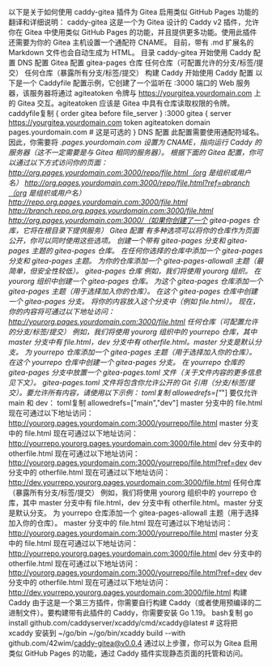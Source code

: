 以下是关于如何使用 caddy-gitea 插件为 Gitea 启用类似 GitHub Pages 功能的翻译和详细说明：
caddy-gitea
这是一个为 Gitea 设计的 Caddy v2 插件，允许你在 Gitea 中使用类似 GitHub Pages 的功能，并且提供更多功能。使用此插件还需要为你的 Gitea 主机设置一个通配符 CNAME。
目前，带有 .md 扩展名的 Markdown 文件也会自动生成为 HTML。
目录
caddy-gitea
开始使用
Caddy 配置
DNS 配置
Gitea 配置
gitea-pages 仓库
任何仓库（可配置允许的分支/标签/提交）
任何仓库（暴露所有分支/标签/提交）
构建 Caddy
开始使用
Caddy 配置
以下是一个 Caddyfile 配置示例，它创建了一个监听在 :3000 端口的 Web 服务器，该服务器将通过 agiteatoken 令牌与 https://yourgitea.yourdomain.com 上的 Gitea 交互。agiteatoken 应该是 Gitea 中具有仓库读取权限的令牌。
caddyfile复制
{
        order gitea before file_server
}
:3000
gitea {
        server https://yourgitea.yourdomain.com
        token agiteatoken
        domain pages.yourdomain.com # 这是可选的
}
DNS 配置
此配置需要使用通配符域名。因此，你需要将 *.pages.yourdomain.com 设置为 CNAME，指向运行 Caddy 的服务器（这不一定需要是与 Gitea 相同的服务器）。
根据下面的 Gitea 配置，你可以通过以下方式访问你的页面：
http://org.pages.yourdomain.com:3000/repo/file.html（org 是组织或用户名）
http://org.pages.yourdomain.com:3000/repo/file.html?ref=abranch（org 是组织或用户名）
http://repo.org.pages.yourdomain.com:3000/file.html
http://branch.repo.org.pages.yourdomain.com:3000/file.html
http://org.pages.yourdomain.com:3000/（如果你创建了一个 gitea-pages 仓库，它将在根目录下提供服务）
Gitea 配置
有多种选项可以将你的仓库作为页面公开，你可以同时使用这些选项。
创建一个带有 gitea-pages 分支和 gitea-pages 主题的 gitea-pages 仓库。
在任何你选择的仓库中添加一个 gitea-pages 分支和 gitea-pages 主题。
为你的仓库添加一个 gitea-pages-allowall 主题（最简单，但安全性较低）。
gitea-pages 仓库
例如，我们将使用 yourorg 组织。
在 yourorg 组织中创建一个 gitea-pages 仓库。
为这个 gitea-pages 仓库添加一个 gitea-pages 主题（用于选择加入你的仓库）。
在这个 gitea-pages 仓库中创建一个 gitea-pages 分支。
将你的内容放入这个分支中（例如 file.html）。
现在，你的内容将可通过以下地址访问：http://yourorg.pages.yourdomain.com:3000/file.html
任何仓库（可配置允许的分支/标签/提交）
例如，我们将使用 yourorg 组织中的 yourrepo 仓库，其中 master 分支中有 file.html，dev 分支中有 otherfile.html。master 分支是默认分支。
为 yourrepo 仓库添加一个 gitea-pages 主题（用于选择加入你的仓库）。
在这个 yourrepo 仓库中创建一个 gitea-pages 分支。
在 yourrepo 仓库的 gitea-pages 分支中放置一个 gitea-pages.toml 文件（关于文件内容的更多信息见下文）。
gitea-pages.toml 文件将包含你允许公开的 Git 引用（分支/标签/提交）。要允许所有内容，请使用以下示例：
toml复制
allowedrefs=["*"]
要仅允许 main 和 dev：
toml复制
allowedrefs=["main","dev"]
master 分支中的 file.html 现在可通过以下地址访问：http://yourorg.pages.yourdomain.com:3000/yourrepo/file.html
master 分支中的 file.html 现在可通过以下地址访问：http://yourrepo.yourorg.pages.yourdomain.com:3000/file.html
dev 分支中的 otherfile.html 现在可通过以下地址访问：http://yourorg.pages.yourdomain.com:3000/yourrepo/file.html?ref=dev
dev 分支中的 otherfile.html 现在可通过以下地址访问：http://dev.yourrepo.yourorg.pages.yourdomain.com:3000/file.html
任何仓库（暴露所有分支/标签/提交）
例如，我们将使用 yourorg 组织中的 yourrepo 仓库，其中 master 分支中有 file.html，dev 分支中有 otherfile.html。master 分支是默认分支。
为 yourrepo 仓库添加一个 gitea-pages-allowall 主题（用于选择加入你的仓库）。
master 分支中的 file.html 现在可通过以下地址访问：http://yourorg.pages.yourdomain.com:3000/yourrepo/file.html
master 分支中的 file.html 现在可通过以下地址访问：http://yourrepo.yourorg.pages.yourdomain.com:3000/file.html
dev 分支中的 otherfile.html 现在可通过以下地址访问：http://yourorg.pages.yourdomain.com:3000/yourrepo/file.html?ref=dev
dev 分支中的 otherfile.html 现在可通过以下地址访问：http://dev.yourrepo.yourorg.pages.yourdomain.com:3000/file.html
构建 Caddy
由于这是一个第三方插件，你需要自行构建 Caddy（或者使用预编译的二进制文件）。要构建带有此插件的 Caddy，你需要安装 Go 1.19。
bash复制
go install github.com/caddyserver/xcaddy/cmd/xcaddy@latest # 这将把 xcaddy 安装到 ~/go/bin
~/go/bin/xcaddy build --with github.com/42wim/caddy-gitea@v0.0.4
通过以上步骤，你可以为 Gitea 启用类似 GitHub Pages 的功能，通过 Caddy 插件实现静态页面的托管和访问。
